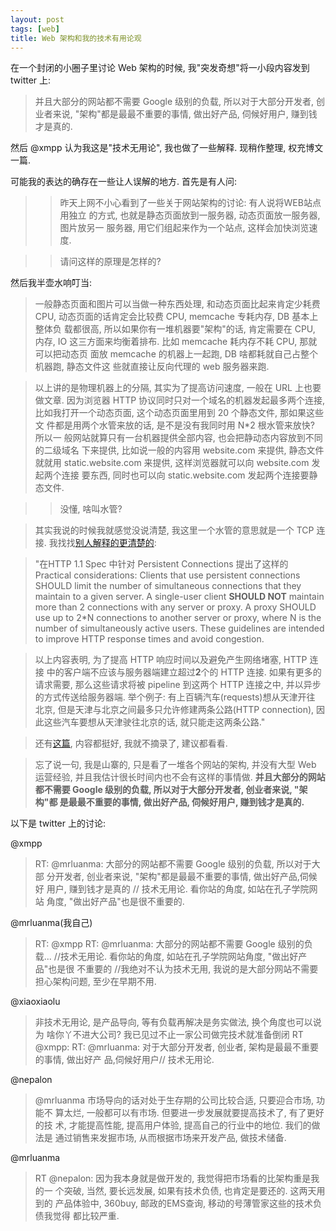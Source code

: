 ```yaml
---
layout: post
tags: [web]
title: Web 架构和我的技术有用论观
---
```


在一个封闭的小圈子里讨论 Web 架构的时候, 我"突发奇想"将一小段内容发到
twitter 上:

> 并且大部分的网站都不需要 Google 级别的负载, 所以对于大部分开发者, 创
> 业者来说, "架构"都是最最不重要的事情, 做出好产品, 伺候好用户, 赚到钱
> 才是真的.
  
然后 @xmpp 认为我这是"技术无用论", 我也做了一些解释.  现稍作整理, 权充博文一篇.

可能我的表达的确存在一些让人误解的地方.  首先是有人问:

> > 昨天上网不小心看到了一些关于网站架构的讨论:  有人说将WEB站点用独立
> > 的方式, 也就是静态页面放到一服务器, 动态页面放一服务器, 图片放另一
> > 服务器, 用它们组起来作为一个站点, 这样会加快浏览速度.

> > 请问这样的原理是怎样的?

然后我半壶水响叮当:

> 一般静态页面和图片可以当做一种东西处理, 和动态页面比起来肯定少耗费
> CPU, 动态页面的话肯定会比较费 CPU, memcache 专耗内存, DB 基本上整体负
> 载都很高, 所以如果你有一堆机器要"架构"的话, 肯定需要在 CPU, 内存, IO
> 这三方面来均衡着排布.  比如 memcache 耗内存不耗 CPU, 那就可以把动态页
> 面放 memcache 的机器上一起跑, DB 啥都耗就自己占整个机器跑, 静态文件这
> 些就直接让反向代理的 web 服务器来跑.

> 以上讲的是物理机器上的分隔, 其实为了提高访问速度, 一般在 URL 上也要
> 做文章.  因为浏览器 HTTP 协议同时只对一个域名的机器发起最多两个连接,
> 比如我打开一个动态页面, 这个动态页面里用到 20 个静态文件, 那如果这些文
> 件都是用两个水管来放的话, 是不是没有我同时用 N\*2 根水管来放快?  所以一
> 般网站就算只有一台机器提供全部内容, 也会把静动态内容放到不同的二级域名
> 下来提供, 比如说一般的内容用 website.com 来提供, 静态文件就就用
> static.website.com 来提供, 这样浏览器就可以向 website.com 发起两个连接
> 要东西, 同时也可以向 static.website.com 发起两个连接要静态文件.

> > 没懂, 啥叫水管?

> 其实我说的时候我就感觉没说清楚, 我这里一个水管的意思就是一个 TCP 连接.
> 我找找[别人解释的更清楚的][1]:

> "在HTTP 1.1 Spec 中针对 Persistent Connections 提出了这样的
> Practical considerations:  Clients that use persistent connections
> SHOULD limit the number of simultaneous connections that they maintain
> to a given server.  A single-user client **SHOULD NOT** maintain more than
> 2 connections with any server or proxy.  A proxy SHOULD use up to 2\*N
> connections to another server or proxy, where N is the number of
> simultaneously active users.  These guidelines are intended to improve
> HTTP response times and avoid congestion.

> 以上内容表明, 为了提高 HTTP 响应时间以及避免产生网络堵塞, HTTP 连接
> 中的客户端不应该与服务器端建立超过**2**个的 HTTP 连接.  如果有更多的
> 请求需要, 那么这些请求将被 pipeline 到这两个 HTTP 连接之中, 并以异步
> 的方式传送给服务器端.  举个例子:  有上百辆汽车(requests)想从天津开往
> 北京, 但是天津与北京之间最多只允许修建两条公路(HTTP connection), 因
> 此这些汽车要想从天津驶往北京的话, 就只能走这两条公路."

> 还有[这篇][2], 内容都挺好, 我就不摘录了, 建议都看看.

> 忘了说一句, 我是山寨的, 只是看了一堆各个网站的架构, 并没有大型 Web
> 运营经验, 并且我估计很长时间内也不会有这样的事情做.  **并且大部分的网站
> 都不需要 Google 级别的负载, 所以对于大部分开发者, 创业者来说, "架构"都
> 是最最不重要的事情, 做出好产品, 伺候好用户, 赚到钱才是真的.**

以下是 twitter 上的讨论:

 @xmpp 
  
> RT: @mrluanma: 大部分的网站都不需要 Google 级别的负载, 所以对于大部
> 分开发者, 创业者来说, "架构"都是最最不重要的事情, 做出好产品,伺候好
> 用户, 赚到钱才是真的 // 技术无用论.  看你站的角度, 如站在孔子学院网站
> 角度, "做出好产品"也是很不重要的.

 @mrluanma(我自己)

> RT: @xmpp RT: @mrluanma: 大部分的网站都不需要 Google 级别的负载...
> //技术无用论.  看你站的角度, 如站在孔子学院网站角度, "做出好产品"也是很
> 不重要的 //我绝对不认为技术无用, 我说的是大部分网站不需要担心架构问题,
> 至少在早期不用.

 @xiaoxiaolu 
  
> 非技术无用论, 是产品导向, 等有负载再解决是务实做法, 换个角度也可以说为
> 啥你丫不进大公司?  我已见过不止一家公司做完技术就准备倒闭 RT @xmpp: RT:
> @mrluanma: 对于大部分开发者, 创业者, 架构是最最不重要的事情, 做出好产
> 品,伺候好用户// 技术无用论.

 @nepalon 
  
> @mrluanma 市场导向的话对处于生存期的公司比较合适, 只要迎合市场, 功能不
> 算太烂, 一般都可以有市场.  但要进一步发展就要提高技术了, 有了更好的技
> 术, 才能提高性能, 提高用户体验, 提高自己的行业中的地位.  我们的做法是
> 通过销售来发掘市场, 从而根据市场来开发产品, 做技术储备.

 @mrluanma

> RT @nepalon: 因为我本身就是做开发的, 我觉得把市场看的比架构重是我的一
> 个突破, 当然, 要长远发展, 如果有技术负债, 也肯定是要还的. 这两天用到的
> 产品体验中, 360buy, 邮政的EMS查询, 移动的号薄管家这些的技术负债我觉得
> 都比较严重.

[1]: http://blog.joycode.com/musicland/archive/2005/04/16/48690.aspx
[2]: http://lvmlvy.javaeye.com/blog/581447
